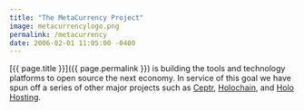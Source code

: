 ```yaml
---
title: "The MetaCurrency Project"
image: metacurrencylogo.png
permalink: /metacurrency
date: 2006-02-01 11:05:00 -0400
---
```

[{{ page.title }}]({{ page.permalink }}) is building the tools and technology platforms to open source the next economy. In service of this goal we have spun off a series of other major projects such as [Ceptr](https://ceptr.org), [Holochain](https://holochain.org), and [Holo Hosting](https://holo.host).
